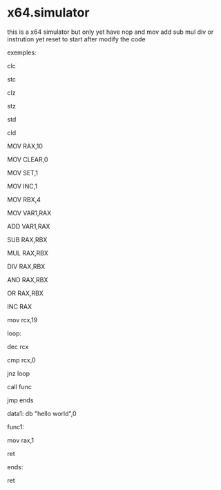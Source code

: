 # x64.simulator

this is a x64 simulator but only yet have nop and mov  add  sub  mul div or instrution yet
reset to start after modify the code


exemples:


clc

stc

clz


stz



std


cld



MOV RAX,10


MOV CLEAR,0

MOV SET,1

MOV INC,1

MOV RBX,4

MOV VAR1,RAX


ADD VAR1,RAX


SUB RAX,RBX

MUL RAX,RBX


DIV RAX,RBX

AND RAX,RBX

OR RAX,RBX



INC RAX

mov rcx,19


loop:

dec rcx

cmp rcx,0



jnz loop 



call func



jmp ends


data1: db "hello world",0


func1:



mov rax,1



ret

ends:


ret
